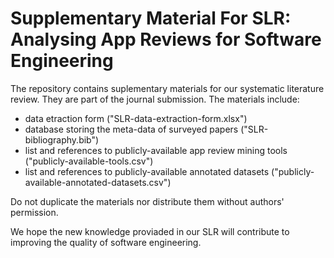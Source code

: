 # Supplementary Material For SLR: Analysing App Reviews for Software Engineering

The repository contains suplementary materials for our systematic literature review. They are part of the journal submission. The materials include:

- data etraction form ("SLR-data-extraction-form.xlsx")
- database storing the meta-data of surveyed papers ("SLR-bibliography.bib")
- list and references to publicly-available app review mining tools ("publicly-available-tools.csv")
- list and references to publicly-available annotated datasets ("publicly-available-annotated-datasets.csv")

Do not duplicate the materials nor distribute them without authors' permission. 

We hope the new knowledge proviaded in our SLR will contribute to improving the quality of software engineering.




